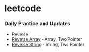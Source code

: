# leetcode

### Daily Practice and Updates

* Reverse
* [Reverse Array](https://github.com/daykills/leetcode/blob/main/344_reverse_string.py) - Array, Two Pointer
* [Reverse String](https://github.com/daykills/leetcode/blob/main/345_Reverse_Vowels_String.py) - String, Two Pointer

